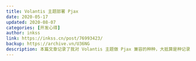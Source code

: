```yaml
---
title: Volantis 主题部署 Pjax
date: 2020-05-17
updated: 2020-08-07
categories: [开发心得]
author: inkss
link: https://inkss.cn/post/76993423/
backup: https://archive.vn/U36NG
description: 本篇文章记录了我对 Volantis 主题做 Pjax 兼容的种种，大抵算是种记录吧~
---
```

